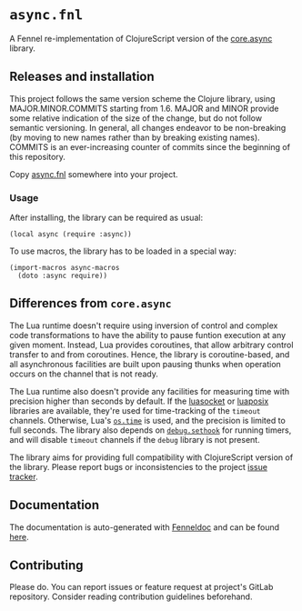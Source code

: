 # `async.fnl`

A Fennel re-implementation of ClojureScript version of the [core.async](https://github.com/clojure/core.async) library.

## Releases and installation

This project follows the same version scheme the Clojure library, using MAJOR.MINOR.COMMITS starting from 1.6.
MAJOR and MINOR provide some relative indication of the size of the change, but do not follow semantic versioning.
In general, all changes endeavor to be non-breaking (by moving to new names rather than by breaking existing names).
COMMITS is an ever-increasing counter of commits since the beginning of this repository.

Copy [async.fnl](https://gitlab.com/andreyorst/async.fnl/-/raw/main/src/async.fnl) somewhere into your project.

### Usage

After installing, the library can be required as usual:

```fennel
(local async (require :async))
```

To use macros, the library has to be loaded in a special way:

```fennel
(import-macros async-macros
  (doto :async require))
```

## Differences from `core.async`

The Lua runtime doesn't require using inversion of control and complex code transformations to have the ability to pause funtion execution at any given moment.
Instead, Lua provides coroutines, that allow arbitrary control transfer to and from coroutines.
Hence, the library is coroutine-based, and all asynchronous facilities are built upon pausing thunks when operation occurs on the channel that is not ready.

The Lua runtime also doesn't provide any facilities for measuring time with precision higher than seconds by default.
If the [luasocket](https://aiq0.github.io/luasocket/index.html) or [luaposix](https://luaposix.github.io/luaposix/) libraries are available, they're used for time-tracking of the `timeout` channels.
Otherwise, Lua's [`os.time`](https://www.lua.org/manual/5.4/manual.html#pdf-os.time) is used, and the precision is limited to full seconds.
The library also depends on [`debug.sethook`](https://www.lua.org/manual/5.4/manual.html#pdf-debug.sethook) for running timers, and will disable `timeout` channels if the `debug` library is not present.

The library aims for providing full compatibility with ClojureScript version of the library.
Please report bugs or inconsistencies to the project [issue tracker](https://gitlab.com/andreyorst/async.fnl/-/issues).

## Documentation

The documentation is auto-generated with [Fenneldoc](https://gitlab.com/andreyorst/fenneldoc) and can be found [here](https://gitlab.com/andreyorst/async.fnl/-/blob/main/doc/src/async.md).

## Contributing

Please do.
You can report issues or feature request at project's GitLab repository.
Consider reading contribution guidelines beforehand.
